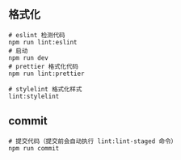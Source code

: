 ## 格式化
```text
# eslint 检测代码
npm run lint:eslint
# 启动
npm run dev
# prettier 格式化代码
npm run lint:prettier

# stylelint 格式化样式
lint:stylelint
```

## commit

```text
# 提交代码（提交前会自动执行 lint:lint-staged 命令）
npm run commit
```
